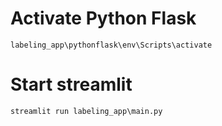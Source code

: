 # Activate Python Flask

```
labeling_app\pythonflask\env\Scripts\activate
```

# Start streamlit
```
streamlit run labeling_app\main.py
```

